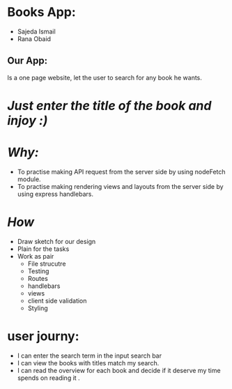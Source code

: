 # Books App:
- Sajeda Ismail
- Rana Obaid

## Our App:
Is  a one page website, let the user to search for any book he wants.

# ***Just enter the title of the book and injoy :)***


# *Why:*
- To practise making API request from the server side by using nodeFetch module.
- To practise making rendering views and layouts from the server side by using express handlebars.


# *How*
- Draw sketch for our design
- Plain for the tasks
- Work as pair
   - File strucutre
   - Testing
   - Routes
   - handlebars
   - views
   - client side validation
   - Styling 
   
# user journy:
- I can enter the search term in the input search bar
- I can view the books with titles match my search.
- I can read the overview for each book and decide if it deserve my time spends on reading it .

